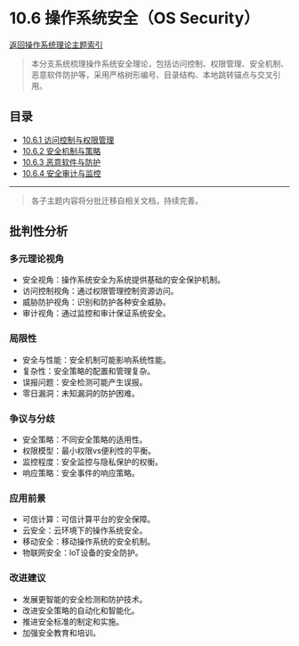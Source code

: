 # 10.6 操作系统安全（OS Security）

[返回操作系统理论主题索引](README.md)

> 本分支系统梳理操作系统安全理论，包括访问控制、权限管理、安全机制、恶意软件防护等，采用严格树形编号、目录结构、本地跳转锚点与交叉引用。

## 目录

- [10.6.1 访问控制与权限管理](./10.6.1_Access_Control_and_Permissions.md)
- [10.6.2 安全机制与策略](./10.6.2_Security_Mechanisms_and_Policies.md)
- [10.6.3 恶意软件与防护](./10.6.3_Malware_and_Protection.md)
- [10.6.4 安全审计与监控](./10.6.4_Security_Audit_and_Monitoring.md)

---

> 各子主题内容将分批迁移自相关文档，持续完善。

## 批判性分析

### 多元理论视角

- 安全视角：操作系统安全为系统提供基础的安全保护机制。
- 访问控制视角：通过权限管理控制资源访问。
- 威胁防护视角：识别和防护各种安全威胁。
- 审计视角：通过监控和审计保证系统安全。

### 局限性

- 安全与性能：安全机制可能影响系统性能。
- 复杂性：安全策略的配置和管理复杂。
- 误报问题：安全检测可能产生误报。
- 零日漏洞：未知漏洞的防护困难。

### 争议与分歧

- 安全策略：不同安全策略的适用性。
- 权限模型：最小权限vs便利性的平衡。
- 监控程度：安全监控与隐私保护的权衡。
- 响应策略：安全事件的响应策略。

### 应用前景

- 可信计算：可信计算平台的安全保障。
- 云安全：云环境下的操作系统安全。
- 移动安全：移动操作系统的安全机制。
- 物联网安全：IoT设备的安全防护。

### 改进建议

- 发展更智能的安全检测和防护技术。
- 改进安全策略的自动化和智能化。
- 推进安全标准的制定和实施。
- 加强安全教育和培训。
